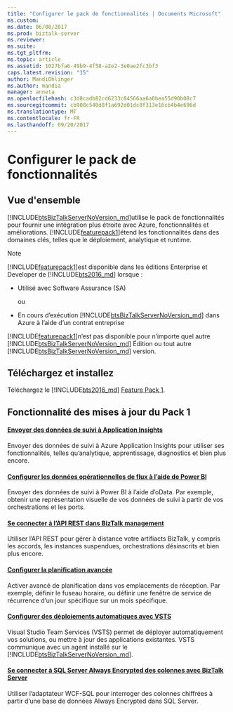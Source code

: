 ```yaml
---
title: "Configurer le pack de fonctionnalités | Documents Microsoft"
ms.custom: 
ms.date: 06/08/2017
ms.prod: biztalk-server
ms.reviewer: 
ms.suite: 
ms.tgt_pltfrm: 
ms.topic: article
ms.assetid: 1027bfa6-49b9-4f58-a2e2-3e0ae2fc3bf3
caps.latest.revision: "15"
author: MandiOhlinger
ms.author: mandia
manager: anneta
ms.openlocfilehash: c3d8cadb82cd6233c84566aa6a0bea55d90b08c7
ms.sourcegitcommit: cb908c540d8f1a692d01dc8f313e16cb4b4e696d
ms.translationtype: MT
ms.contentlocale: fr-FR
ms.lasthandoff: 09/20/2017
---
```

# <a name="configure-the-feature-pack"></a>Configurer le pack de fonctionnalités
## <a name="overview"></a>Vue d'ensemble

[!INCLUDE[btsBizTalkServerNoVersion_md](../includes/btsbiztalkservernoversion-md.md)]utilise le pack de fonctionnalités pour fournir une intégration plus étroite avec Azure, fonctionnalités et améliorations. [!INCLUDE[featurepack1](../includes/featurepack1.md)]étend les fonctionnalités dans des domaines clés, telles que le déploiement, analytique et runtime. 

> [!NOTE]
> [!INCLUDE[featurepack1](../includes/featurepack1.md)]est disponible dans les éditions Enterprise et Developer de [!INCLUDE[bts2016_md](../includes/bts2016-md.md)] lorsque : 
> * Utilisé avec Software Assurance (SA)  
> 
>     ou
> 
> * En cours d’exécution [!INCLUDE[btsBizTalkServerNoVersion_md](../includes/btsbiztalkservernoversion-md.md)] dans Azure à l’aide d’un contrat entreprise
> 
> [!INCLUDE[featurepack1](../includes/featurepack1.md)]n’est pas disponible pour n’importe quel autre [!INCLUDE[btsBizTalkServerNoVersion_md](../includes/btsbiztalkservernoversion-md.md)] Édition ou tout autre [!INCLUDE[btsBizTalkServerNoVersion_md](../includes/btsbiztalkservernoversion-md.md)] version. 

## <a name="download-and-install"></a>Téléchargez et installez

Téléchargez le [!INCLUDE[bts2016_md](../includes/bts2016-md.md)] [Feature Pack 1](https://www.microsoft.com/download/details.aspx?id=55100).

## <a name="feature-pack-1-updates"></a>Fonctionnalité des mises à jour du Pack 1

#### <a name="send-tracking-data-to-application-insightscoresend-tracking-data-to-azure-application-insights-using-biztalk-servermd"></a>[Envoyer des données de suivi à Application Insights](../core/send-tracking-data-to-azure-application-insights-using-biztalk-server.md)

Envoyer des données de suivi à Azure Application Insights pour utiliser ses fonctionnalités, telles qu’analytique, apprentissage, diagnostics et bien plus encore. 

#### <a name="configure-the-operational-data-feed-using-power-bicoreconfigure-the-operational-data-feed-for-power-bi-with-biztalk-servermd"></a>[Configurer les données opérationnelles de flux à l’aide de Power BI](../core/configure-the-operational-data-feed-for-power-bi-with-biztalk-server.md)

Envoyer des données de suivi à Power BI à l’aide d’oData. Par exemple, obtenir une représentation visuelle de vos données de suivi à partir de vos orchestrations et les ports. 

#### <a name="connect-to-the-management-rest-apis-in-biztalkcoreinstall-and-configure-the-management-rest-apis-in-biztalk-servermd"></a>[Se connecter à l’API REST dans BizTalk management](../core/install-and-configure-the-management-rest-apis-in-biztalk-server.md)

Utiliser l’API REST pour gérer à distance votre artifiacts BizTalk, y compris les accords, les instances suspendues, orchestrations désinscrits et bien plus encore.

#### <a name="configure-advanced-schedulingcoreconfigure-the-time-zone-and-recurrence-scheduling-in-biztalk-servermd"></a>[Configurer la planification avancée](../core/configure-the-time-zone-and-recurrence-scheduling-in-biztalk-server.md)

Activer avancé de planification dans vos emplacements de réception. Par exemple, définir le fuseau horaire, ou définir une fenêtre de service de récurrence d’un jour spécifique sur un mois spécifique.

#### <a name="configure-automatic-deployments-with-vstscoreconfigure-automatic-deployment-with-visual-studio-team-services-in-biztalkmd"></a>[Configurer des déploiements automatiques avec VSTS](../core/configure-automatic-deployment-with-visual-studio-team-services-in-biztalk.md)  

Visual Studio Team Services (VSTS) permet de déployer automatiquement vos solutions, ou mettre à jour des applications existantes. VSTS communique avec un agent installé sur le [!INCLUDE[btsBizTalkServerNoVersion_md](../includes/btsbiztalkservernoversion-md.md)].

#### <a name="connect-to-sql-server-always-encrypted-columns-with-biztalk-servercoreconnect-to-sql-server-always-encrypted-columns-with-biztalk-servermd"></a>[Se connecter à SQL Server Always Encrypted des colonnes avec BizTalk Server](../core/connect-to-sql-server-always-encrypted-columns-with-biztalk-server.md)  

Utiliser l’adaptateur WCF-SQL pour interroger des colonnes chiffrées à partir d’une base de données Always Encrypted dans SQL Server.

